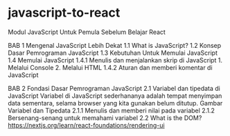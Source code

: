 # javascript-to-react
Modul JavaScript Untuk Pemula Sebelum Belajar React

BAB 1 Mengenal JavaScript Lebih Dekat
1.1 What is JavaScript?
1.2 Konsep Dasar Pemrograman JavaScript
1.3 Kebutuhan Untuk Memulai JavaScript
1.4 Memulai JavaScript
    1.4.1 Menulis dan menjalankan skrip di JavaScript 
        1. Melalui Console
        2. Melalui HTML
    1.4.2 Aturan dan memberi komentar di JavaScript

BAB 2 Fondasi Dasar Pemrograman JavaScript
2.1 Variabel dan tipedata di JavaScript
Variabel di JavaScript sederhananya adalah tempat menyimpan data sementara, selama browser yang kita gunakan belum ditutup.
Gambar Variabel dan Tipedata
    2.1.1 Menulis dan memberi nilai pada variabel
    2.1.2 Bersenang-senang untuk memahami variabel
2.2 What is the DOM?
https://nextjs.org/learn/react-foundations/rendering-ui
